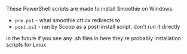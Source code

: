 These PowerShell scripts are made to install Smoothie on Windows:
* `pre.ps1` - what smoothie.ctt.cx redirects to
* `post.ps1` - ran by Scoop as a post-install script, don't run it directly

in the future if you see any .sh files in here they're probably installation scripts for Linux